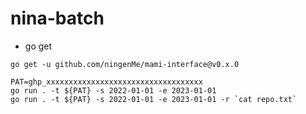 # nina-batch

- go get
```shell
go get -u github.com/ningenMe/mami-interface@v0.x.0
```

```shell
PAT=ghp_xxxxxxxxxxxxxxxxxxxxxxxxxxxxxxxxxxx
go run . -t ${PAT} -s 2022-01-01 -e 2023-01-01
go run . -t ${PAT} -s 2022-01-01 -e 2023-01-01 -r `cat repo.txt`
```